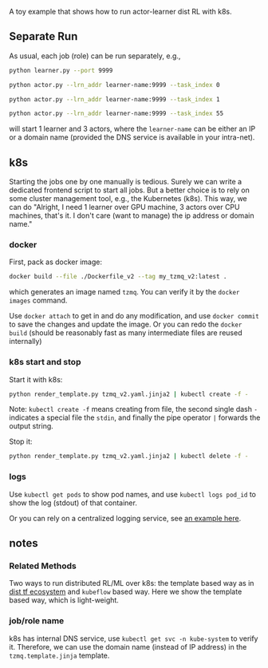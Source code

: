 A toy example that shows how to run actor-learner dist RL with k8s.

## Separate Run
As usual, each job (role) can be run separately, e.g.,
```bash
python learner.py --port 9999

python actor.py --lrn_addr learner-name:9999 --task_index 0

python actor.py --lrn_addr learner-name:9999 --task_index 1

python actor.py --lrn_addr learner-name:9999 --task_index 55
```
will start 1 learner and 3 actors,
where the `learner-name` can be either an IP or a domain name (provided the DNS service is available in your intra-net).

## k8s
Starting the jobs one by one manually is tedious. 
Surely we can write a dedicated frontend script to start all jobs.
But a better choice is to rely on some cluster management tool, e.g., 
the Kubernetes (k8s).
This way, we can do 
"Alright, I need 1 learner over GPU machine, 
3 actors over CPU machines, that's it. 
I don't care (want to manage) the ip address or domain name."

### docker
First, pack as docker image:
```bash
docker build --file ./Dockerfile_v2 --tag my_tzmq_v2:latest .
```
which generates an image named `tzmq`. 
You can verify it by the `docker images` command.

Use `docker attach` to get in and do any modification,
and use `docker commit` to save the changes and update the image.
Or you can redo the `docker build` (should be reasonably fast as many intermediate files are reused internally)

### k8s start and stop
Start it with k8s:
```bash
python render_template.py tzmq_v2.yaml.jinja2 | kubectl create -f -
```
Note: `kubectl create -f` means creating from file,
the second single dash `-` indicates a special file the `stdin`,
and finally the pipe operator `|` forwards the output string.

Stop it:
```bash
python render_template.py tzmq_v2.yaml.jinja2 | kubectl delete -f -
```

### logs
Use `kubectl get pods` to show pod names,
and use `kubectl logs pod_id` to show the log (stdout) of that container.

Or you can rely on a centralized logging service, see [an example here](logs_k8s/README.md).

## notes
### Related Methods
Two ways to run distributed RL/ML over k8s: 
the template based way as in [dist tf ecosystem]( https://github.com/tensorflow/ecosystem) and `kubeflow` based way. 
Here we show the template based way, which is light-weight.

### job/role name
k8s has internal DNS service, use `kubectl get svc -n kube-system` to verify it.
Therefore, we can use the domain name (instead of IP address) in the `tzmq.template.jinja` template.

